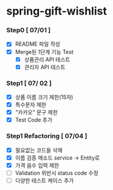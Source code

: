 # spring-gift-wishlist

### Step0 [ 07/01 ]

- [x] README 파일 작성
- [x] Merge된 1단계 기능 Test
    - [x] 상품관리 API 테스트
    - [x] 관리자 API 테스트

### Step1 [ 07/ 02 ]
- [x] 상품 이름 크기 제한(15자)
- [x] 특수문자 제한
- [x] "카카오" 문구 제한
- [x] Test Code 추가

### Step1 Refactoring [ 07/04 ]
- [x] 필요없는 코드들 삭제
- [x] 이름 검증 메소드 service -> Entity로
- [x] 가격 음수 입력 제한
- [ ] Validation 위반시 status code 수정
- [ ] 다양한 테스트 케이스 추가